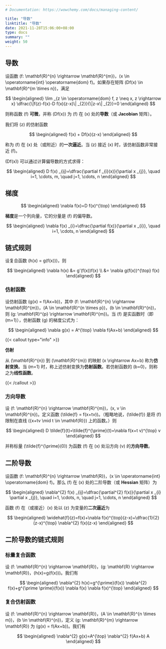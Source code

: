 ```yaml
---
# Documentation: https://wowchemy.com/docs/managing-content/

title: "导数"
linktitle: "导数"
date: 2021-11-28T15:06:00+08:00
type: docs
summary: ""
weight: 50
---
```


<!--more-->

## 导数

设函数 \(f: \mathbf{R}^{n} \rightarrow \mathbf{R}^{m}\)，\(x \in \operatorname{int} \operatorname{dom} f\)。如果存在矩阵 \(Df(x) \in \mathbf{R}^{m \times n}\)，满足

$$
\begin{aligned}
\lim _{z \in \operatorname{dom} f, z \neq x, z \rightarrow x} \dfrac{\|f(z)-f(x)-D f(x)(z-x)\| _{2}}{\|z-x\| _{2}}=0
\end{aligned}
$$

则称函数 \(f\) **可微**，并称 \(Df(x)\) 为 \(f\) 在 \(x\) 处的**导数**（或 **Jacobian** 矩阵）。

我们将 \(z\) 的仿射函数

$$
\begin{aligned}
f(x) + Df(x)(z-x)
\end{aligned}
$$

称为 \(f\) 在 \(x\) 处（或附近）的**一次逼近**。当 \(z\) 接近 \(x\) 时，该仿射函数非常接近 \(f\)。

\(Df(x)\) 可以通过计算偏导数的方式求得：

$$
\begin{aligned}
D f(x) _{ij}=\dfrac{\partial f _{i}(x)}{\partial x _{j}}, \quad i=1, \cdots, m, \quad j=1, \cdots, n
\end{aligned}
$$

## 梯度

$$
\begin{aligned}
\nabla f(x)=D f(x)^{\top}
\end{aligned}
$$

**梯度**是一个列向量，它的分量是 \(f\) 的偏导数。

$$
\begin{aligned}
\nabla f(x) _{i}=\dfrac{\partial f(x)}{\partial x _{i}}, \quad i=1, \cdots, n
\end{aligned}
$$

## 链式规则

设复合函数 \(h(x) = g(f(x))\)，则

$$
\begin{aligned}
\nabla h(x) &= g'(f(x))f(x) \\
&= \nabla g(f(x))^{\top} f(x)
\end{aligned}
$$

### 仿射函数

设仿射函数 \(g(x) = f(Ax+b)\)，其中 \(f: \mathbf{R}^{n} \rightarrow \mathbf{R}^{m}\)，\(A \in \mathbf{R}^{n \times p}\)，\(b \in \mathbf{R}^{n}\)，则 \(g: \mathbf{R}^{p} \rightarrow \mathbf{R}^{m}\)。当 \(f\) 是实函数时（即 \(m=1\)），仿射函数 \(g\) 的梯度公式为：

$$
\begin{aligned}
\nabla g(x) = A^{\top} \nabla f(Ax+b)
\end{aligned}
$$

{{< callout type="info" >}}

**仿射**

从 \(\mathbf{R}^{n}\) 到 \(\mathbf{R}^{m}\) 的映射 \(x \rightarrow Ax+b\) 称为**仿射变换**。当 \(m=1\) 时，称上述仿射变换为**仿射函数**。若仿射函数的 \(b=0\)，则称之为**线性函数**。

{{< /callout >}}

### 方向导数

设 \(f: \mathbf{R}^{n} \rightarrow \mathbf{R}^{m}\)，\(x, v \in \mathbf{R}^{n}\)。定义函数 \(\tilde{f} = f(x+tv)\)。（粗略地说，\(\tilde{f}\) 是将 \(f\) 限制在直线 \(\{x+tv \mid t \in \mathbf{R}\}\) 上的函数。）则

$$
\begin{aligned}
D \tilde{f}(t)=\tilde{f}^{\prime}(t)=\nabla f(x+t v)^{\top} v
\end{aligned}
$$

并称标量 \(\tilde{f}^{\prime}(0)\) 为函数 \(f\) 在 \(x\) 处沿方向 \(v\) 的**方向导数**。

## 二阶导数

设函数 \(f: \mathbf{R}^{n} \rightarrow \mathbf{R}\)，\(x \in \operatorname{int} \operatorname{dom} f\)。那么 \(f\) 在 \(x\) 处的二阶导数（或 **Hessian** 矩阵）为

$$
\begin{aligned}
\nabla^{2} f(x) _{ij}=\dfrac{\partial^{2} f(x)}{\partial x _{i} \partial x _{j}}, \quad i=1, \cdots, n, \quad j=1, \cdots, n
\end{aligned}
$$

函数 \(f\) 在（或接近）\(x\) 处以 \(z\) 为变量的**二次逼近**为

$$
\begin{aligned}
\widehat{f}(z)=f(x)+\nabla f(x)^{\top}(z-x)+\dfrac{1}{2}(z-x)^{\top} \nabla^{2} f(x)(z-x)
\end{aligned}
$$

## 二阶导数的链式规则

### 标量复合函数

设 \(f: \mathbf{R}^{n} \rightarrow \mathbf{R}\)，\(g: \mathbf{R} \rightarrow \mathbf{R}\)，\(h(x)=g(f(x))\)。我们有

$$
\begin{aligned}
\nabla^{2} h(x)=g^{\prime}(f(x)) \nabla^{2} f(x)+g^{\prime \prime}(f(x)) \nabla f(x) \nabla f(x)^{\top}
\end{aligned}
$$

### 复合仿射函数

设 \(f: \mathbf{R}^{n} \rightarrow \mathbf{R}\)，\(A \in \mathbf{R}^{n \times m}\)，\(b \in \mathbf{R}^{n}\)，定义 \(g: \mathbf{R}^{m} \rightarrow \mathbf{R}\) 为 \(g(x) = f(Ax+b)\)。我们有

$$
\begin{aligned}
\nabla^{2} g(x)=A^{\top} \nabla^{2} f(Ax+b) A
\end{aligned}
$$
